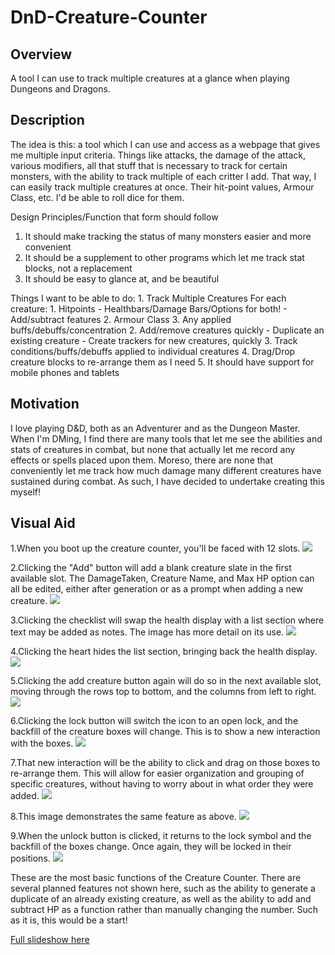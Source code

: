 # DnD-Creature-Counter

## Overview
A tool I can use to track multiple creatures at a glance when playing Dungeons and Dragons.

## Description
The idea is this: a tool which I can use and access as a webpage that gives me multiple input criteria. Things like attacks, the damage of the attack, various modifiers, all that stuff that is necessary to track for certain monsters, with the ability to track multiple of each critter I add. That way, I can easily track multiple creatures at once. Their hit-point values, Armour Class, etc. I'd be able to roll dice for them.

Design Principles/Function that form should follow

1. It should make tracking the status of many monsters easier and more convenient
2. It should be a supplement to other programs which let me track stat blocks, not a replacement
3. It should be easy to glance at, and be beautiful

Things I want to be able to do:
    1. Track Multiple Creatures
        For each creature:
            1. Hitpoints
                - Healthbars/Damage Bars/Options for both!
                - Add/subtract features
            2. Armour Class
            3. Any applied buffs/debuffs/concentration
    2. Add/remove creatures quickly
        - Duplicate an existing creature
        - Create trackers for new creatures, quickly
    3. Track conditions/buffs/debuffs applied to individual creatures
    4. Drag/Drop creature blocks to re-arrange them as I need
    5. It should have support for mobile phones and tablets

## Motivation
I love playing D&D, both as an Adventurer and as the Dungeon Master. When I'm DMing, I find there are many tools that let me see the abilities and stats of creatures in combat, but none that actually let me record any effects or spells placed upon them. Moreso, there are none that conveniently let me track how much damage many different creatures have sustained during combat. As such, I have decided to undertake creating this myself!

## Visual Aid
    
1.When you boot up the creature counter, you'll be faced with 12 slots.
<img src="Visual Resources/Demo Folder/DnD Creature Counter 1.png">

2.Clicking the "Add" button will add a blank creature slate in the first available slot. The DamageTaken, Creature Name, and Max HP option can all be edited, either after generation or as a prompt when adding a new creature.
<img src="Visual Resources/Demo Folder/DnD Creature Counter 2.png">

3.Clicking the checklist will swap the health display with a list section where text may be added as notes. The image has more detail on its use.
<img src="Visual Resources/Demo Folder/DnD Creature Counter 3.png">

4.Clicking the heart hides the list section, bringing back the health display.
<img src="Visual Resources/Demo Folder/DnD Creature Counter 4.png">

5.Clicking the add creature button again will do so in the next available slot, moving through the rows top to bottom, and the columns from left to right.
<img src="Visual Resources/Demo Folder/DnD Creature Counter 5.png">

6.Clicking the lock button will switch the icon to an open lock, and the backfill of the creature boxes will change. This is to show a new interaction with the boxes.
<img src="Visual Resources/Demo Folder/DnD Creature Counter 6.png">

7.That new interaction will be the ability to click and drag on those boxes to re-arrange them. This will allow for easier organization and grouping of specific creatures, without having to worry about in what order they were added.
<img src="Visual Resources/Demo Folder/DnD Creature Counter 7.png">

8.This image demonstrates the same feature as above.
<img src="Visual Resources/Demo Folder/DnD Creature Counter 8.png">

9.When the unlock button is clicked, it returns to the lock symbol and the backfill of the boxes change. Once again, they will be locked in their positions.
<img src="Visual Resources/Demo Folder/DnD Creature Counter 9.png">

These are the most basic functions of the Creature Counter. There are several planned features not shown here, such as the ability to generate a duplicate of an already existing creature, as well as the ability to add and subtract HP as a function rather than manually changing the number. Such as it is, this would be a start!

  [Full slideshow here](<Visual Resources/Demo Folder/DnD Creature Counter Plan.pdf>)